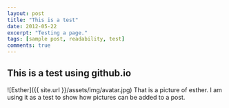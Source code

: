 ```yaml
---
layout: post
title: "This is a test"
date: 2012-05-22
excerpt: "Testing a page."
tags: [sample post, readability, test]
comments: true
---
```


## This is a test using github.io
![Esther]({{ site.url }}/assets/img/avatar.jpg)
That is a picture of esther.  I am using it as a test to show how pictures can be added to a post.
